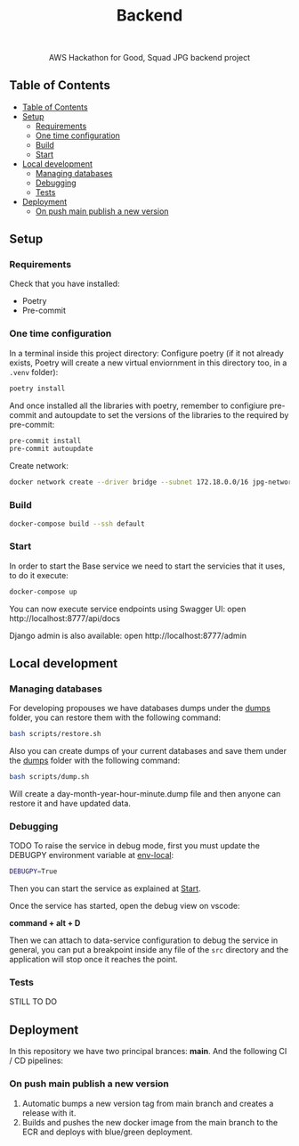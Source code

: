 <h1 align="center"> Backend  </h1> <br>

<p align="center">
  AWS Hackathon for Good, Squad JPG backend project
</p>


## Table of Contents
- [Table of Contents](#table-of-contents)
- [Setup](#setup)
  - [Requirements](#requirements)
  - [One time configuration](#one-time-configuration)
  - [Build](#build)
  - [Start](#start)
- [Local development](#local-development)
  - [Managing databases](#managing-databases)
  - [Debugging](#debugging)
  - [Tests](#tests)
- [Deployment](#deployment)
  - [On push main publish a new version](#on-push-main-publish-a-new-version)


## Setup

### Requirements

Check that you have installed:
* Poetry
* Pre-commit

### One time configuration


In a terminal inside this project directory:
Configure poetry (if it not already exists, Poetry will create a new virtual enviornment in this directory too, in a `.venv` folder):
```bash
poetry install
```
And once installed all the libraries with poetry, remember to configiure pre-commit and autoupdate to set the versions of the libraries to the required by pre-commit:
```bash
pre-commit install
pre-commit autoupdate
```
Create network:
```bash
docker network create --driver bridge --subnet 172.18.0.0/16 jpg-network > /dev/null 2>&1
```

### Build

```bash
docker-compose build --ssh default
```

### Start
In order to start the Base service we need to start the servicies that it uses, to do it execute:
```bash
docker-compose up
```
You can now execute service endpoints using Swagger UI: open http://localhost:8777/api/docs

Django admin is also available: open http://localhost:8777/admin


## Local development

### Managing databases
For developing propouses we have databases dumps under the [dumps](dumps) folder, you can restore them with the following command:
```bash
bash scripts/restore.sh
```

Also you can create dumps of your current databases and save them under the [dumps](dumps) folder with the following command:
```bash
bash scripts/dump.sh
```

Will create a day-month-year-hour-minute.dump file and then anyone can restore it and have updated data.

### Debugging
TODO
To raise the service in debug mode, first you must update the DEBUGPY environment variable at [env-local](env-local):
```bash
DEBUGPY=True
```
Then you can start the service as explained at [Start](###start).

Once the service has started, open the debug view on vscode:

<b>command + alt + D</b>

Then we can attach to data-service configuration to debug the service in general, you can put a breakpoint inside any file of the `src` directory and the application will stop once it reaches the point.

### Tests
STILL TO DO

## Deployment

In this repository we have two principal brances: **main**.
And the following CI / CD pipelines:

### On push main publish a new version

1. Automatic bumps a new version tag from main branch and creates a release with it.
2. Builds and pushes the new docker image from the main branch to the ECR and deploys with blue/green deployment.

